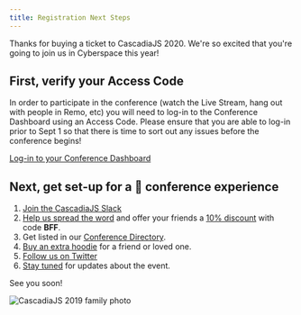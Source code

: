 ```yaml
---
title: Registration Next Steps
---
```

Thanks for buying a ticket to CascadiaJS 2020. We're so excited that you're going to join us in Cyberspace this year!

## First, verify your Access Code

In order to participate in the conference (watch the Live Stream, hang out with people in Remo, etc) you will need to log-in to the Conference Dashboard using an Access Code. Please ensure that you are able to log-in prior to Sept 1 so that there is time to sort out any issues before the conference begins!

<div class="cta"><a href="/home">Log-in to your Conference Dashboard</a></div>

## Next, get set-up for a 💯 conference experience

1. [Join the CascadiaJS Slack](${SLACK_JOIN_URL})
1. [Help us spread the word](https://2020.cascadiajs.com/email-templates#friend-or-colleague-email) and offer your friends a [10% discount](https://ti.to/event-loop/cascadiajs-2020/discount/BFF) with code **BFF**.
1. Get listed in our [Conference Directory](/directory).
1. [Buy an extra hoodie](https://stores.kotisdesign.com/cascadiajshoodie/products) for a friend or loved one.
1. [Follow us on Twitter](https://twitter.com/CascadiaJS)
1. [Stay tuned](http://eepurl.com/dPmCkT) for updates about the event.

See you soon!

![CascadiaJS 2019 family photo](/images/cjs19-family.jpg)
